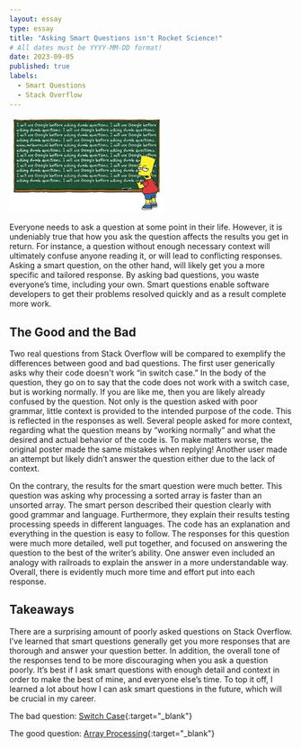 ```yaml
---
layout: essay
type: essay
title: "Asking Smart Questions isn't Rocket Science!"
# All dates must be YYYY-MM-DD format!
date: 2023-09-05
published: true
labels:
  - Smart Questions
  - Stack Overflow
---
```


<img width="275px" class="rounded float-start pe-4" src="https://raw.githubusercontent.com/kyesteele/kyesteele.github.io/main/questions.jpg">

Everyone needs to ask a question at some point in their life. However, it is undeniably true that how you ask the question affects the results you get in return. For instance, a question without enough necessary context will ultimately confuse anyone reading it, or will lead to conflicting responses. Asking a smart question, on the other hand, will likely get you a more specific and tailored response. By asking bad questions, you waste everyone’s time, including your own. Smart questions enable software developers to get their problems resolved quickly and as a result complete more work.

## The Good and the Bad

Two real questions from Stack Overflow will be compared to exemplify the differences between good and bad questions. The first user generically asks why their code doesn't work “in switch case.” In the body of the question, they go on to say that the code does not work with a switch case, but is working normally. If you are like me, then you are likely already confused by the question. Not only is the question asked with poor grammar, little context is provided to the intended purpose of the code. This is reflected in the responses as well. Several people asked for more context, regarding what the question means by “working normally” and what the desired and actual behavior of the code is. To make matters worse, the original poster made the same mistakes when replying! Another user made an attempt but likely didn’t answer the question either due to the lack of context.

On the contrary, the results for the smart question were much better. This question was asking why processing a sorted array is faster than an unsorted array. The smart person described their question clearly with good grammar and language. Furthermore, they explain their results testing processing speeds in different languages. The code has an explanation and everything in the question is easy to follow. The responses for this question were much more detailed, well put together, and focused on answering the question to the best of the writer’s ability. One answer even included an analogy with railroads to explain the answer in a more understandable way. Overall, there is evidently much more time and effort put into each response.

## Takeaways

There are a surprising amount of poorly asked questions on Stack Overflow. I’ve learned that smart questions generally get you more responses that are thorough and answer your question better. In addition, the overall tone of the responses tend to be more discouraging when you ask a question poorly. It’s best if I ask smart questions with enough detail and context in order to make the best of mine, and everyone else’s time. To top it off, I learned a lot about how I can ask smart questions in the future, which will be crucial in my career.

The bad question: [Switch Case](https://stackoverflow.com/questions/48136509/why-my-code-doesnt-work-in-switch-case){:target="_blank"}

The good question: [Array Processing](https://stackoverflow.com/questions/11227809/why-is-processing-a-sorted-array-faster-than-processing-an-unsorted-array/11227902#11227902){:target="_blank"}

